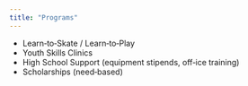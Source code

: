 ```yaml
---
title: "Programs"
---
```


- Learn‑to‑Skate / Learn‑to‑Play
- Youth Skills Clinics
- High School Support (equipment stipends, off‑ice training)
- Scholarships (need‑based)
